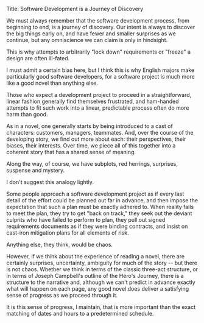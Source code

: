 Title: Software Development is a Journey of Discovery

We must always remember that the software development process, from beginning to end, is a journey of discovery. Our intent is always to discover the big things early on, and have fewer and smaller surprises as we continue, but any omniscience we can claim is only in hindsight. 

This is why attempts to arbitrarily "lock down" requirements or "freeze" a design are often ill-fated. 

I must admit a certain bias here, but I think this is why English majors make particularly good software developers, for a software project is much more like a good novel than anything else. 

Those who expect a development project to proceed in a straightforward, linear fashion generally find themselves frustrated, and ham-handed attempts to fit such work into a linear, predictable process often do more harm than good. 

As in a novel, one generally starts by being introduced to a cast of characters: customers, managers, teammates. And, over the course of the developing story, we find out more about each: their perspectives, their biases, their interests. Over time, we piece all of this together into a coherent story that has a shared sense of meaning. 

Along the way, of course, we have subplots, red herrings, surprises, suspense and mystery. 

I don't suggest this analogy lightly. 

Some people approach a software development project as if every last detail of the effort could be planned out far in advance, and then impose the expectation that such a plan must be exactly adhered to. When reality fails to meet the plan, they try to get "back on track," they seek out the deviant culprits who have failed to perform to plan, they pull out signed requirements documents as if they were binding contracts, and insist on cast-iron mitigation plans for all elements of risk. 

Anything else, they think, would be chaos.

However, if we think about the experience of reading a novel, there are certainly surprises, uncertainty, ambiguity for much of the story -- but there is not chaos. Whether we think in terms of the classic three-act structure, or in terms of Joseph Campbell's outline of the Hero's Journey, there is a structure to the narrative and, although we can't predict in advance exactly what will happen on each page, any good novel does deliver a satisfying sense of progress as we proceed through it.

It is this sense of progress, I maintain, that is more important than the exact matching of dates and hours to a predetermined schedule. 
